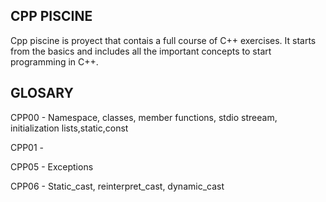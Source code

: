 ## CPP PISCINE ##
Cpp piscine is proyect that contais a full course of C++ exercises.
It starts from the basics and includes all the important concepts to start programming in C++.

## GLOSARY ##
CPP00 - Namespace, classes, member functions, stdio streeam, initialization lists,static,const

CPP01 - 

CPP05 - Exceptions

CPP06 - Static_cast, reinterpret_cast, dynamic_cast